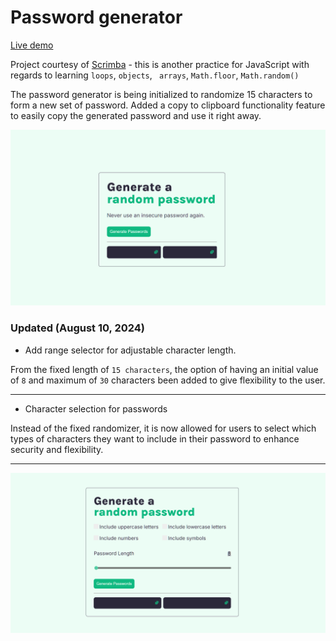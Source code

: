 # Password generator

[Live demo](https://rame0033.github.io/password-generator/)

Project courtesy of [Scrimba](https://v2.scrimba.com/learn-javascript-c0v/~03f) - this is another practice for JavaScript with regards to learning `loops`, `objects`, ` arrays`, `Math.floor`, `Math.random()`

The password generator is being initialized to randomize 15 characters to form a new set of password. Added a copy to clipboard functionality feature to easily copy the generated password and use it right away.

![Password generator interface](./images/pw_screencap.png)

### Updated (August 10, 2024)

- Add range selector for adjustable character length.

From the fixed length of `15 characters`, the option of having an initial value of `8` and maximum of `30` characters been added to give flexibility to the user. 

---

- Character selection for passwords

Instead of the fixed randomizer, it is now allowed for users to select which types of characters they want to include in their password to enhance security and flexibility.

---

![Updated password generator as of August 10](./images/update081024.png)